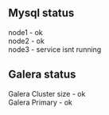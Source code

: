 ## Mysql status   
node1 - ok   
node2 - ok   
node3 - service isnt running    

## Galera status  
Galera Cluster size - ok  
Galera Primary - ok 
